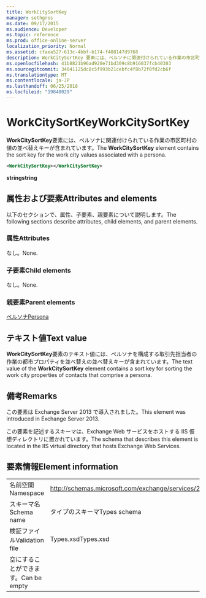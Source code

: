 ```yaml
---
title: WorkCitySortKey
manager: sethgros
ms.date: 09/17/2015
ms.audience: Developer
ms.topic: reference
ms.prod: office-online-server
localization_priority: Normal
ms.assetid: cfaea527-613c-4bbf-b174-f408147d9768
description: WorkCitySortKey 要素には、ペルソナに関連付けられている作業の市区町村の値の並べ替えキーが含まれています。
ms.openlocfilehash: 41b8821b96ad920e71bd309c8b916037fcb40303
ms.sourcegitcommit: 34041125dc8c5f993b21cebfc4f8b72f0fd2cb6f
ms.translationtype: MT
ms.contentlocale: ja-JP
ms.lasthandoff: 06/25/2018
ms.locfileid: "19840029"
---
```

# <a name="workcitysortkey"></a><span data-ttu-id="6217c-103">WorkCitySortKey</span><span class="sxs-lookup"><span data-stu-id="6217c-103">WorkCitySortKey</span></span>

<span data-ttu-id="6217c-104">**WorkCitySortKey**要素には、ペルソナに関連付けられている作業の市区町村の値の並べ替えキーが含まれています。</span><span class="sxs-lookup"><span data-stu-id="6217c-104">The **WorkCitySortKey** element contains the sort key for the work city values associated with a persona.</span></span> 
  
```XML
<WorkCitySortKey></WorkCitySortKey>
```

 <span data-ttu-id="6217c-105">**string**</span><span class="sxs-lookup"><span data-stu-id="6217c-105">**string**</span></span>
## <a name="attributes-and-elements"></a><span data-ttu-id="6217c-106">属性および要素</span><span class="sxs-lookup"><span data-stu-id="6217c-106">Attributes and elements</span></span>

<span data-ttu-id="6217c-107">以下のセクションで、属性、子要素、親要素について説明します。</span><span class="sxs-lookup"><span data-stu-id="6217c-107">The following sections describe attributes, child elements, and parent elements.</span></span>
  
### <a name="attributes"></a><span data-ttu-id="6217c-108">属性</span><span class="sxs-lookup"><span data-stu-id="6217c-108">Attributes</span></span>

<span data-ttu-id="6217c-109">なし。</span><span class="sxs-lookup"><span data-stu-id="6217c-109">None.</span></span>
  
### <a name="child-elements"></a><span data-ttu-id="6217c-110">子要素</span><span class="sxs-lookup"><span data-stu-id="6217c-110">Child elements</span></span>

<span data-ttu-id="6217c-111">なし。</span><span class="sxs-lookup"><span data-stu-id="6217c-111">None.</span></span>
  
### <a name="parent-elements"></a><span data-ttu-id="6217c-112">親要素</span><span class="sxs-lookup"><span data-stu-id="6217c-112">Parent elements</span></span>

[<span data-ttu-id="6217c-113">ペルソナ</span><span class="sxs-lookup"><span data-stu-id="6217c-113">Persona</span></span>](persona.md)
  
## <a name="text-value"></a><span data-ttu-id="6217c-114">テキスト値</span><span class="sxs-lookup"><span data-stu-id="6217c-114">Text value</span></span>

<span data-ttu-id="6217c-115">**WorkCitySortKey**要素のテキスト値には、ペルソナを構成する取引先担当者の作業の都市プロパティを並べ替えの並べ替えキーが含まれています。</span><span class="sxs-lookup"><span data-stu-id="6217c-115">The text value of the **WorkCitySortKey** element contains a sort key for sorting the work city properties of contacts that comprise a persona.</span></span> 
  
## <a name="remarks"></a><span data-ttu-id="6217c-116">備考</span><span class="sxs-lookup"><span data-stu-id="6217c-116">Remarks</span></span>

<span data-ttu-id="6217c-117">この要素は Exchange Server 2013 で導入されました。</span><span class="sxs-lookup"><span data-stu-id="6217c-117">This element was introduced in Exchange Server 2013.</span></span>
  
<span data-ttu-id="6217c-118">この要素を記述するスキーマは、Exchange Web サービスをホストする IIS 仮想ディレクトリに置かれています。</span><span class="sxs-lookup"><span data-stu-id="6217c-118">The schema that describes this element is located in the IIS virtual directory that hosts Exchange Web Services.</span></span>
  
## <a name="element-information"></a><span data-ttu-id="6217c-119">要素情報</span><span class="sxs-lookup"><span data-stu-id="6217c-119">Element information</span></span>

|||
|:-----|:-----|
|<span data-ttu-id="6217c-120">名前空間</span><span class="sxs-lookup"><span data-stu-id="6217c-120">Namespace</span></span>  <br/> |http://schemas.microsoft.com/exchange/services/2006/types  <br/> |
|<span data-ttu-id="6217c-121">スキーマ名</span><span class="sxs-lookup"><span data-stu-id="6217c-121">Schema name</span></span>  <br/> |<span data-ttu-id="6217c-122">タイプのスキーマ</span><span class="sxs-lookup"><span data-stu-id="6217c-122">Types schema</span></span>  <br/> |
|<span data-ttu-id="6217c-123">検証ファイル</span><span class="sxs-lookup"><span data-stu-id="6217c-123">Validation file</span></span>  <br/> |<span data-ttu-id="6217c-124">Types.xsd</span><span class="sxs-lookup"><span data-stu-id="6217c-124">Types.xsd</span></span>  <br/> |
|<span data-ttu-id="6217c-125">空にすることができます。</span><span class="sxs-lookup"><span data-stu-id="6217c-125">Can be empty</span></span>  <br/> ||
   

